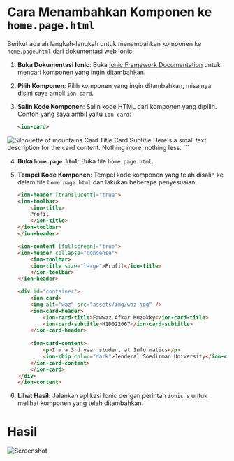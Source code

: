 # Cara Menambahkan Komponen ke `home.page.html`

Berikut adalah langkah-langkah untuk menambahkan komponen ke `home.page.html` dari dokumentasi web Ionic:

1. **Buka Dokumentasi Ionic**:
    Buka [Ionic Framework Documentation](https://ionicframework.com/docs) untuk mencari komponen yang ingin ditambahkan.

2. **Pilih Komponen**:
    Pilih komponen yang ingin ditambahkan, misalnya disini saya ambil `ion-card`.

3. **Salin Kode Komponen**:
    Salin kode HTML dari komponen yang dipilih. Contoh yang saya ambil yaitu `ion-card`:
    ```html
    <ion-card>
  <img alt="Silhouette of mountains" src="https://ionicframework.com/docs/img/demos/card-media.png" />
  <ion-card-header>
    <ion-card-title>Card Title</ion-card-title>
    <ion-card-subtitle>Card Subtitle</ion-card-subtitle>
  </ion-card-header>

  <ion-card-content>
    Here's a small text description for the card content. Nothing more, nothing less.
  </ion-card-content>
</ion-card>
    ```

4. **Buka `home.page.html`**:
    Buka file `home.page.html`.

5. **Tempel Kode Komponen**:
    Tempel kode komponen yang telah disalin ke dalam file `home.page.html` dan lakukan beberapa penyesuaian.
    ```html
    <ion-header [translucent]="true">
    <ion-toolbar>
        <ion-title>
        Profil
        </ion-title>
    </ion-toolbar>
    </ion-header>

    <ion-content [fullscreen]="true">
    <ion-header collapse="condense">
        <ion-toolbar>
        <ion-title size="large">Profil</ion-title>
        </ion-toolbar>
    </ion-header>

    <div id="container">
        <ion-card>
        <img alt="waz" src="assets/img/waz.jpg" />
        <ion-card-header>
            <ion-card-title>Fawwaz Afkar Muzakky</ion-card-title>
            <ion-card-subtitle>H1D022067</ion-card-subtitle>
        </ion-card-header>
        
        <ion-card-content>
            <p>I'm a 3rd year student at Informatics</p>
            <ion-chip color="dark">Jenderal Soedirman University</ion-chip>
        </ion-card-content>
        </ion-card>
    </div>
    </ion-content>

    ```

6. **Lihat Hasil**:
    Jalankan aplikasi Ionic dengan perintah `ionic s` untuk melihat komponen yang telah ditambahkan.

# Hasil
![Screenshot](assets/img/image.png)

